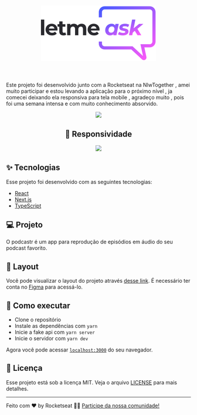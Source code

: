 <h1 align="center">
  <img src="src/assets/images/logo.svg">
</h1>


<br>
<p>
  Este projeto foi desenvolvido junto com a Rocketseat na NlwTogether , amei muito participar e estou levando a aplicação para o próximo nível , ja comecei deixando ela responsiva para tela mobile , agradeço muito , pois foi uma semana intensa e com muito conhecimento absorvido.
</p>

<center> 
  <img src="https://user-images.githubusercontent.com/60237326/123527796-c4dbd580-d6b8-11eb-8b1d-6e1e3dcfeefb.png"/>

  
  ## 🧠 Responsividade
  
  <img src="https://user-images.githubusercontent.com/60237326/123527847-47649500-d6b9-11eb-9b07-08a6fa7a772d.png"/>

  
</center>



## ✨ Tecnologias

Esse projeto foi desenvolvido com as seguintes tecnologias:

- [React](https://reactjs.org)
- [Next.js](https://nextjs.org/)
- [TypeScript](https://www.typescriptlang.org/)

## 💻 Projeto

O podcastr é um app para reprodução de episódios em áudio do seu podcast favorito.

## 🔖 Layout

Você pode visualizar o layout do projeto através [desse link](https://www.figma.com/file/UwFEntsHpHYJlHNQAQr4gA/Podcastr/duplicate). É necessário ter conta no [Figma](http://figma.com/) para acessá-lo.

## 🚀 Como executar

- Clone o repositório
- Instale as dependências com `yarn`
- Inicie a fake api com `yarn server`
- Inicie o servidor com `yarn dev`

Agora você pode acessar [`localhost:3000`](http://localhost:3000) do seu navegador.

## 📄 Licença

Esse projeto está sob a licença MIT. Veja o arquivo [LICENSE](LICENSE.md) para mais detalhes.

---

Feito com ♥ by Rocketseat 👋🏻 [Participe da nossa comunidade!](https://discordapp.com/invite/gCRAFhc)
